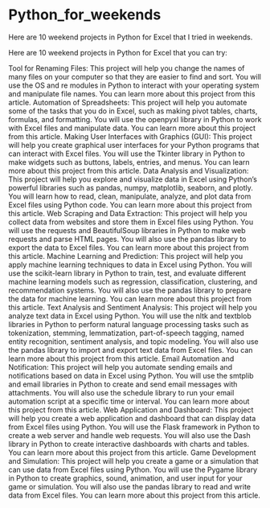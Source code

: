 # Python_for_weekends
Here are 10 weekend projects in Python for Excel that I tried in weekends.

Here are 10 weekend projects in Python for Excel that you can try:

Tool for Renaming Files: This project will help you change the names of many files on your computer so that they are easier to find and sort. You will use the OS and re modules in Python to interact with your operating system and manipulate file names. You can learn more about this project from this article.
Automation of Spreadsheets: This project will help you automate some of the tasks that you do in Excel, such as making pivot tables, charts, formulas, and formatting. You will use the openpyxl library in Python to work with Excel files and manipulate data. You can learn more about this project from this article.
Making User Interfaces with Graphics (GUI): This project will help you create graphical user interfaces for your Python programs that can interact with Excel files. You will use the Tkinter library in Python to make widgets such as buttons, labels, entries, and menus. You can learn more about this project from this article.
Data Analysis and Visualization: This project will help you explore and visualize data in Excel using Python’s powerful libraries such as pandas, numpy, matplotlib, seaborn, and plotly. You will learn how to read, clean, manipulate, analyze, and plot data from Excel files using Python code. You can learn more about this project from this article.
Web Scraping and Data Extraction: This project will help you collect data from websites and store them in Excel files using Python. You will use the requests and BeautifulSoup libraries in Python to make web requests and parse HTML pages. You will also use the pandas library to export the data to Excel files. You can learn more about this project from this article.
Machine Learning and Prediction: This project will help you apply machine learning techniques to data in Excel using Python. You will use the scikit-learn library in Python to train, test, and evaluate different machine learning models such as regression, classification, clustering, and recommendation systems. You will also use the pandas library to prepare the data for machine learning. You can learn more about this project from this article.
Text Analysis and Sentiment Analysis: This project will help you analyze text data in Excel using Python. You will use the nltk and textblob libraries in Python to perform natural language processing tasks such as tokenization, stemming, lemmatization, part-of-speech tagging, named entity recognition, sentiment analysis, and topic modeling. You will also use the pandas library to import and export text data from Excel files. You can learn more about this project from this article.
Email Automation and Notification: This project will help you automate sending emails and notifications based on data in Excel using Python. You will use the smtplib and email libraries in Python to create and send email messages with attachments. You will also use the schedule library to run your email automation script at a specific time or interval. You can learn more about this project from this article.
Web Application and Dashboard: This project will help you create a web application and dashboard that can display data from Excel files using Python. You will use the Flask framework in Python to create a web server and handle web requests. You will also use the Dash library in Python to create interactive dashboards with charts and tables. You can learn more about this project from this article.
Game Development and Simulation: This project will help you create a game or a simulation that can use data from Excel files using Python. You will use the Pygame library in Python to create graphics, sound, animation, and user input for your game or simulation. You will also use the pandas library to read and write data from Excel files. You can learn more about this project from this article.
